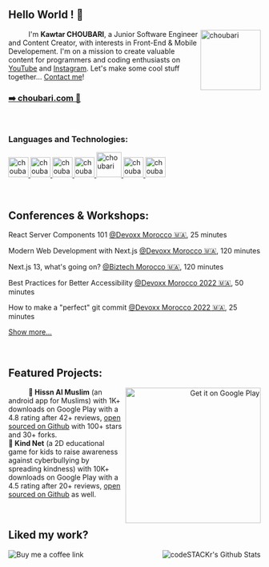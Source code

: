 ## Hello World ! 👋

<a href="https://choubari.com" target="_blank"><img alt="choubari" align="right" src="https://devstickers.com/assets/img/pro/wq5o.png" width="120"></a>
<samp><p align=”justify” style="text-indent:40px;"> I'm <b>Kawtar CHOUBARI</b>, a Junior Software Engineer and Content Creator, with interests in Front-End & Mobile Developement. I'm on a mission to create valuable content for programmers and coding enthusiasts on <a href="https://youtube.com/c/KawtarChoubari" target="_blank">YouTube</a> and <a href="https://instagram.com/choubari_/" target="_blank">Instagram</a>. Let's make some cool stuff together... <a href="https://choubari.com/contact/" target="_blank">Contact me</a>!</p></samp> 

### [➡️ choubari.com 🎁](https://choubari.com)

<br/>

### **Languages and Technologies:**
<p float="left">
 <a href="https://en.wikipedia.org/wiki/JavaScript" target="_blank">
<img alt="choubari" src="https://devstickers.com/assets/img/pro/i4eg.png" width="40">
  </a>
 <a href="https://en.wikipedia.org/wiki/TypeScript" target="_blank">
<img alt="choubari" src="https://devstickers.com/assets/img/pro/tzgi.png" width="40">
  </a>
 <a href="https://reactjs.org/" target="_blank">
<img alt="choubari" src="https://devstickers.com/assets/img/pro/z392.png" width="40">
  </a>
  <a href="https://nextjs.org/" target="_blank">
<img alt="choubari" src="https://cdn.worldvectorlogo.com/logos/next-js.svg" width="40">
  </a>
  <a href="https://tailwindcss.com/" target="_blank">
<img alt="choubari" src="https://upload.wikimedia.org/wikipedia/commons/thumb/d/d5/Tailwind_CSS_Logo.svg/320px-Tailwind_CSS_Logo.svg.png" width="50">
  </a>
 <a href="https://git-scm.com/" target="_blank">
<img alt="choubari" src="https://devstickers.com/assets/img/pro/apiv.png" width="40">
  </a>
 <a href="https://code.visualstudio.com/" target="_blank">
<img alt="choubari" src="https://devstickers.com/assets/img/pro/saxu.png" width="40">
  </a>
</p>

<br/>

## Conferences & Workshops:

React Server Components 101 [@Devoxx Morocco 🇲🇦](https://devoxx.ma/talk/?id=22005), 25 minutes

Modern Web Development with Next.js [@Devoxx Morocco 🇲🇦](https://devoxx.ma/talk/?id=25435), 120 minutes

Next.js 13, what's going on? [@Biztech Morocco 🇲🇦](https://www.youtube.com/live/s4sdXK4ApKM), 120 minutes

Best Practices for Better Accessibility [@Devoxx Morocco 2022 🇲🇦](https://devoxx.ma/talk/?id=10482), 50 minutes

How to make a "perfect" git commit [@Devoxx Morocco 2022 🇲🇦](https://devoxx.ma/talk/?id=10481), 25 minutes

[Show more...](https://choubari.com/talks)

<br/>
 
## **Featured Projects:**

<a href='https://play.google.com/store/apps/developer?id=ChoubApps&pcampaignid=pcampaignidMKT-Other-global-all-co-prtnr-py-PartBadge-Mar2515-1' align="right" target="_blank"><img alt='Get it on Google Play' src='https://play.google.com/intl/en_us/badges/static/images/badges/en_badge_web_generic.png' width="270" align="right"/></a>
<samp><p align=”justify” style="text-indent:40px;"> 
 <b>📿 Hissn Al Muslim</b> (an android app for Muslims) with 1K+ downloads on Google Play with a 4.8 rating after 42+ reviews, <a href="https://github.com/choubari/Muslim-App/" target="_blank">open sourced on Github</a> with 100+ stars and 30+ forks. 
 <br/>
 <b>💎 Kind Net</b> (a 2D educational game for kids to raise awareness against cyberbullying by spreading kindness) with 10K+ downloads on Google Play with a 4.5 rating after 20+ reviews, <a href="https://github.com/choubari/Kind-Net" target="_blank">open sourced on Github</a> as well.</p></samp> 

<br/>

## Liked my work?

<a href="https://www.buymeacoffee.com/choubari" aria-label="Buy me a coffee" target="_blank">
<img align="left" width={150} alt="Buy me a coffee link" src="https://img.buymeacoffee.com/button-api/?text=Buy me a coffee&emoji=&slug=choubari&button_colour=12c5ca&font_colour=212733&font_family=Bree&outline_colour=000000&coffee_colour=FFDD00"/>
</a> 
<img align="right" alt="codeSTACKr's Github Stats" src="https://github-readme-stats.vercel.app/api?username=choubari&show_icons=true"/>


